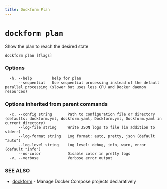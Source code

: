 ```yaml
---
title: Dockform Plan
---
```


# `dockform plan`

Show the plan to reach the desired state

```
dockform plan [flags]
```

### Options

```
  -h, --help         help for plan
      --sequential   Use sequential processing instead of the default parallel processing (slower but uses less CPU and Docker daemon resources)
```

### Options inherited from parent commands

```
  -c, --config string       Path to configuration file or directory (defaults: dockform.yml, dockform.yaml, Dockform.yml, Dockform.yaml in current directory)
      --log-file string     Write JSON logs to file (in addition to stderr)
      --log-format string   Log format: auto, pretty, json (default "auto")
      --log-level string    Log level: debug, info, warn, error (default "info")
      --no-color            Disable color in pretty logs
  -v, --verbose             Verbose error output
```

### SEE ALSO

* [dockform](/cli/dockform)	 - Manage Docker Compose projects declaratively

